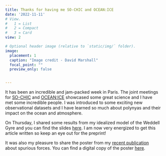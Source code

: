 ```yaml
---
title: Thanks for having me SO-CHIC and OCEAN:ICE
date: '2022-11-11'
# View.
#   1 = List
#   2 = Compact
#   3 = Card
view: 2

# Optional header image (relative to `static/img/` folder).
image: 
  placement: 1
  caption: "Image credit - David Marshall"
  focal_point: ""
  preview_only: false


---
```

It has been an incredible and jam-packed week in Paris. The joint meetings for [SO-CHIC](http://www.sochic-h2020.eu/) and [OCEAN:ICE](https://www.europeanpolarboard.org/projects/oceanice/) showcased some great science and I have met some incredible people. I was introduced to some exciting new observational datasets and I have learned so much about polynyas and their impact on the ocean and atmosphere.

On Thursday, I shared some results from my idealized model of the Weddell Gyre and you can find the slides [here](IWG_presentation.pdf). I am now very energized to get this article written so keep an eye out for the preprint!

It was also my pleasure to share the poster from my [recent publication](https://doi.org/10.1029/2021MS002884) about spurious forces. You can find a digital copy of the poster [here](AndrewStylesSpuriousForcesPoster.pdf).
